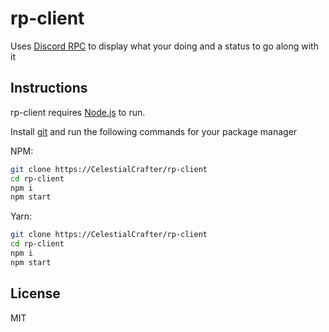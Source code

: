 # rp-client

Uses [Discord RPC](https://discord.com/developers/docs/topics/rpc/) to display what your doing and a status to go along with it

## Instructions

rp-client requires [Node.js](https://nodejs.org/) to run.

Install [git](https://git-scm.com/) and run the following commands for your package manager

NPM:

```sh
git clone https://CelestialCrafter/rp-client
cd rp-client
npm i
npm start
```

Yarn:

```sh
git clone https://CelestialCrafter/rp-client
cd rp-client
npm i
npm start
```

## License

MIT

